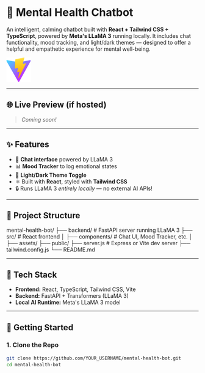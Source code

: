# 🧠 Mental Health Chatbot

An intelligent, calming chatbot built with **React + Tailwind CSS + TypeScript**, powered by **Meta's LLaMA 3** running locally. It includes chat functionality, mood tracking, and light/dark themes — designed to offer a helpful and empathetic experience for mental well-being.

![Screenshot](./public/vite.svg)

---

## 🌐 Live Preview (if hosted)
> _Coming soon!_

---

## ✨ Features

- 💬 **Chat interface** powered by LLaMA 3
- 📊 **Mood Tracker** to log emotional states
- 🌙 **Light/Dark Theme Toggle**
- ⚛️ Built with **React**, styled with **Tailwind CSS**
- 🔒 Runs LLaMA 3 *entirely locally* — no external AI APIs!

---

## 🧱 Project Structure
mental-health-bot/
├── backend/ # FastAPI server running LLaMA 3
├── src/ # React frontend
│ ├── components/ # Chat UI, Mood Tracker, etc.
│ ├── assets/
├── public/
├── server.js # Express or Vite dev server
├── tailwind.config.js
└── README.md


---

## 🧪 Tech Stack

- **Frontend:** React, TypeScript, Tailwind CSS, Vite
- **Backend:** FastAPI + Transformers (LLaMA 3)
- **Local AI Runtime:** Meta's LLaMA 3 model

---

## 🚀 Getting Started

### 1. Clone the Repo

```bash
git clone https://github.com/YOUR_USERNAME/mental-health-bot.git
cd mental-health-bot
